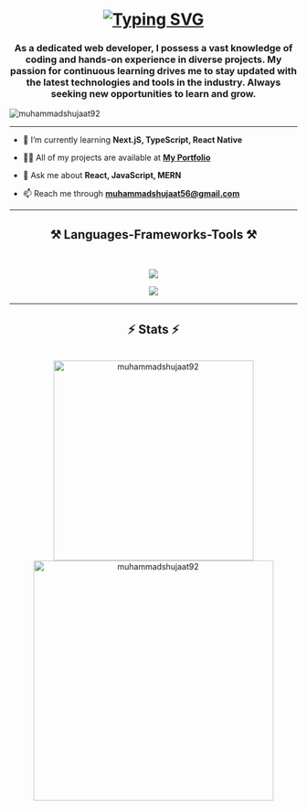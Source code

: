 <h1 align="center">
<a href="https://git.io/typing-svg">
  <img src="https://readme-typing-svg.demolab.com?font=Poetsen+One&size=30&duration=3000&pause=100&center=true&vCenter=true&random=false&width=435&lines=Hi+There!%F0%9F%91%8B;I+am+Muhammad+Shujaat!" alt="Typing SVG" />
</a>
</h1>
<h3 align="center">As a dedicated web developer, I possess a vast knowledge of coding and hands-on experience in diverse projects. My passion for continuous learning drives me to stay updated with the latest technologies and tools in the industry. Always seeking new opportunities to learn and grow.</h3>

<p align="left"> <img src="https://komarev.com/ghpvc/?username=muhammadshujaat92&label=Profile%20views&color=0e75b6&style=flat" alt="muhammadshujaat92" /> </p>

---

- 🌱 I’m currently learning **Next.jS, TypeScript, React Native**

- 👨‍💻 All of my projects are available at **[My Portfolio](https://shujaat-portfolio.vercel.app/)**

- 💬 Ask me about **React, JavaScript, MERN**

- 📫 Reach me through **muhammadshujaat56@gmail.com**

---

<h2 align="center">⚒️ Languages-Frameworks-Tools ⚒️</h2>
<br/>
<p align="center">
  <a href="https://skillicons.dev">
    <img src="https://skillicons.dev/icons?i=git,postman,nodejs,react,redux,tailwind,nextjs,ts,github" />
  </a>
</p>
<p align="center">
  <a href="https://skillicons.dev">
    <img src="https://skillicons.dev/icons?i=bootstrap,html,css,express,js,npm,figma,mongodb,vite,vscode,vercel" />
  </a>
</p>

---

<h2 align="center">⚡ Stats ⚡</h2>
<br/>
<div align="center">
<img width=350 align="center" src="https://github-readme-stats.vercel.app/api/top-langs?username=muhammadshujaat92&theme=transparent&show_icons=true&locale=en&layout=compact" alt="muhammadshujaat92" />
<img width=420 align="center" src="https://github-readme-streak-stats.herokuapp.com/?user=muhammadshujaat92&theme=transparent" alt="muhammadshujaat92" />
</div>
